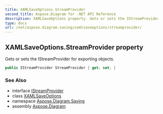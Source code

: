 ```yaml
---
title: XAMLSaveOptions.StreamProvider
second_title: Aspose.Diagram for .NET API Reference
description: XAMLSaveOptions property. Gets or sets the IStreamProvider for exporting objects
type: docs
url: /net/aspose.diagram.saving/xamlsaveoptions/streamprovider/
---
```

## XAMLSaveOptions.StreamProvider property

Gets or sets the IStreamProvider for exporting objects.

```csharp
public IStreamProvider StreamProvider { get; set; }
```

### See Also

* interface [IStreamProvider](../../istreamprovider/)
* class [XAMLSaveOptions](../)
* namespace [Aspose.Diagram.Saving](../../xamlsaveoptions/)
* assembly [Aspose.Diagram](../../../)


